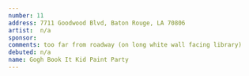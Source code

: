 ```yaml
---
number: 11
address: 7711 Goodwood Blvd, Baton Rouge, LA 70806
artist:  n/a
sponsor: 
comments: too far from roadway (on long white wall facing library)
debuted: n/a
name: Gogh Book It Kid Paint Party
---
```

